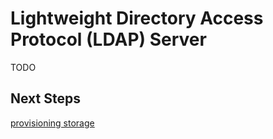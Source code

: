 # Lightweight Directory Access Protocol (LDAP) Server
TODO

## Next Steps
[provisioning storage](provision-storage.md)
